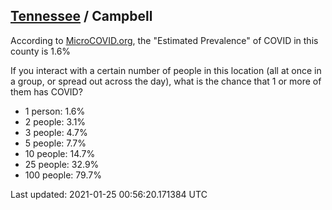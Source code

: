 
## [Tennessee](/united-states/tennessee) / Campbell

According to [MicroCOVID.org](http://microcovid.org),
the "Estimated Prevalence" of COVID in this county is 1.6%

If you interact with a certain number of people in this location
(all at once in a group, or spread out across the day), what is the chance that
1 or more of them has COVID?

- 1 person: 1.6%
- 2 people: 3.1%
- 3 people: 4.7%
- 5 people: 7.7%
- 10 people: 14.7%
- 25 people: 32.9%
- 100 people: 79.7%

Last updated: 2021-01-25 00:56:20.171384 UTC
